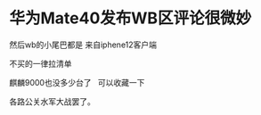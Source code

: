 # 华为Mate40发布WB区评论很微妙


然后wb的小尾巴都是 来自iphene12客户端

不买的一律拉清单

麒麟9000也没多少台了&nbsp; &nbsp;可以收藏一下<img id="aimg_Fq2id" onclick="zoom(this, this.src, 0, 0, 0)" class="zoom" src="https://cdn.jsdelivr.net/gh/hishis/forum-master/public/images/patch.gif" onmouseover="img_onmouseoverfunc(this)" onload="thumbImg(this)" border="0" alt="" />

各路公关水军大战罢了。
